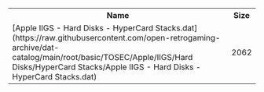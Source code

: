 <table>
<tr><th>Name</th><th>Size</th></tr>
<tr><td>
[Apple IIGS - Hard Disks - HyperCard Stacks.dat](https://raw.githubusercontent.com/open-retrogaming-archive/dat-catalog/main/root/basic/TOSEC/Apple/IIGS/Hard Disks/HyperCard Stacks/Apple IIGS - Hard Disks - HyperCard Stacks.dat)
</td><td>2062</td></tr>
</table>
